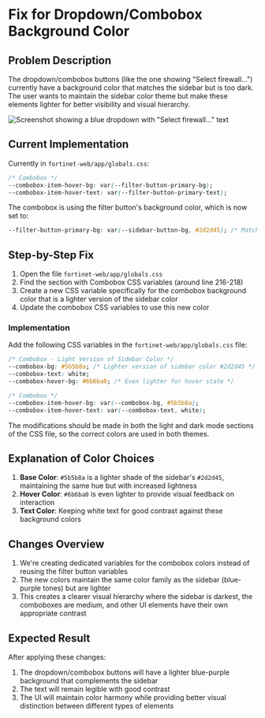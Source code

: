 # Fix for Dropdown/Combobox Background Color

## Problem Description

The dropdown/combobox buttons (like the one showing "Select firewall...") currently have a background color that matches the sidebar but is too dark. The user wants to maintain the sidebar color theme but make these elements lighter for better visibility and visual hierarchy.

![Screenshot showing a blue dropdown with "Select firewall..." text](not-saved-image.png)

## Current Implementation

Currently in `fortinet-web/app/globals.css`:

```css
/* Combobox */
--combobox-item-hover-bg: var(--filter-button-primary-bg);
--combobox-item-hover-text: var(--filter-button-primary-text);
```

The combobox is using the filter button's background color, which is now set to:

```css
--filter-button-primary-bg: var(--sidebar-button-bg, #2d2d45); /* Match sidebar button color */
```

## Step-by-Step Fix

1. Open the file `fortinet-web/app/globals.css`
2. Find the section with Combobox CSS variables (around line 216-218)
3. Create a new CSS variable specifically for the combobox background color that is a lighter version of the sidebar color
4. Update the combobox CSS variables to use this new color

### Implementation

Add the following CSS variables in the `fortinet-web/app/globals.css` file:

```css
/* Combobox - Light Version of Sidebar Color */
--combobox-bg: #5b5b8a; /* Lighter version of sidebar color #2d2d45 */
--combobox-text: white;
--combobox-hover-bg: #6b6ba0; /* Even lighter for hover state */

/* Combobox */
--combobox-item-hover-bg: var(--combobox-bg, #5b5b8a);
--combobox-item-hover-text: var(--combobox-text, white);
```

The modifications should be made in both the light and dark mode sections of the CSS file, so the correct colors are used in both themes.

## Explanation of Color Choices

1. **Base Color**: `#5b5b8a` is a lighter shade of the sidebar's `#2d2d45`, maintaining the same hue but with increased lightness
2. **Hover Color**: `#6b6ba0` is even lighter to provide visual feedback on interaction
3. **Text Color**: Keeping white text for good contrast against these background colors

## Changes Overview

1. We're creating dedicated variables for the combobox colors instead of reusing the filter button variables
2. The new colors maintain the same color family as the sidebar (blue-purple tones) but are lighter
3. This creates a clearer visual hierarchy where the sidebar is darkest, the comboboxes are medium, and other UI elements have their own appropriate contrast

## Expected Result

After applying these changes:
1. The dropdown/combobox buttons will have a lighter blue-purple background that complements the sidebar
2. The text will remain legible with good contrast
3. The UI will maintain color harmony while providing better visual distinction between different types of elements